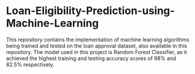 # Loan-Eligibility-Prediction-using-Machine-Learning
This repository contains the implementation of machine learning algorithms being trained and tested on the loan approval dataset, also available in this repository. The model used in this project is Random Forest Classifier, as it achieved the highest training and testing accuracy scores of 98% and 82.5% respectively. 
